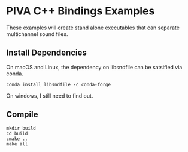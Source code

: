 PIVA C++ Bindings Examples
==========================

These examples will create stand alone executables that can separate multichannel sound files.

Install Dependencies
--------------------

On macOS and Linux, the dependency on libsndfile can be satsified via conda.

    conda install libsndfile -c conda-forge

On windows, I still need to find out.

Compile
-------

    mkdir build
    cd build
    cmake ..
    make all
